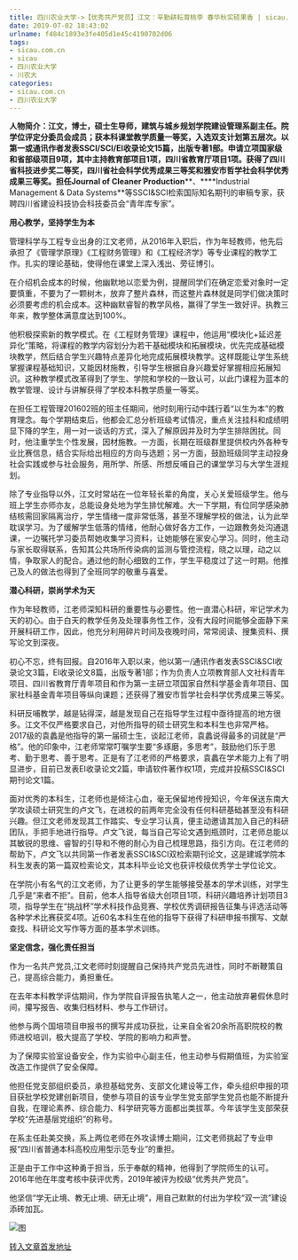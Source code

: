 ```yaml
---
title: 四川农业大学->【优秀共产党员】江文：辛勤耕耘育桃李 春华秋实硕果香 | sicau.com.cn
date: 2019-07-02 18:43:02
urlname: f484c1893e3fe405d1e45c4190702d06
tags: 
- sicau.com.cn
- sicau
- 四川农业大学
- 川农大
categories:
- sicau.com.cn
- 四川农业大学
---
```



**人物简介：**江文，博士，硕士生导师，建筑与城乡规划学院建设管理系副主任。院学位评定分委员会成员；获本科课堂教学质量一等奖，入选双支计划第五层次。以第一或通讯作者发表SSCI/SCI/EI收录论文15篇，出版专著1部。申请立项国家级和省部级项目9项，其中主持教育部项目1项，四川省教育厅项目1项。获得了四川省科技进步奖二等奖，四川省社会科学优秀成果三等奖和雅安市哲学社会科学优秀成果三等奖。担任**Journal of Cleaner Production****、****Industrial Management & Data Systems**等SSCI&SCI检索国际知名期刊的审稿专家，获聘四川省建设科技协会科技委员会“青年库专家”。

**用心教学，坚持学生为本**

管理科学与工程专业出身的江文老师，从2016年入职后，作为年轻教师，他先后承担了《管理学原理》《工程财务管理》和《工程经济学》等专业课程的教学工作。扎实的理论基础，使得他在课堂上深入浅出、旁征博引。

在介绍机会成本的时候，他幽默地以恋爱为例，提醒同学们在确定恋爱对象时一定要慎重，不要为了一颗树木，放弃了整片森林，而这整片森林就是同学们做决策时必须要考虑的机会成本。这种幽默睿智的教学风格，赢得了学生一致好评。执教三年来，教学整体满意度达到100%。

他积极探索新的教学模式。在《工程财务管理》课程中，他运用“模块化+延迟差异化”策略，将课程的教学内容划分为若干基础模块和拓展模块，优先完成基础模块教学，然后结合学生兴趣特点差异化地完成拓展模块教学。这样既能让学生系统掌握课程基础知识，又能因材施教，引导学生根据自身兴趣爱好掌握相应拓展知识。这种教学模式改革得到了学生、学院和学校的一致认可，以此门课程为蓝本的教学管理、设计与讲解获得了学校本科教学质量一等奖。

在担任工程管理201602班的班主任期间，他时刻用行动中践行着“以生为本”的教育理念。每个学期结束后，他都会汇总分析班级考试情况，重点关注挂科和成绩明显下降的学生，用一对一谈话的方式，深入了解原因并及时为学生排除困扰。同时，他注重学生个性发展，因材施教。一方面，长期在班级群里提供校内外各种专业比赛信息，结合实际给出相应的方向与选题；另一方面，鼓励班级同学主动投身社会实践或参与社会服务，用所学、所感、所想反哺自己的课堂学习与大学生涯规划。

除了专业指导以外，江文时常站在一位年轻长辈的角度，关心关爱班级学生。他与班上学生亦师亦友，总能设身处地为学生排忧解难。大一下学期，有位同学感染肺结核需回家隔离治疗，学生情绪一度非常低落，甚至不理解学校的做法，认为此举耽误学习。为了缓解学生低落的情绪，他耐心做好各方工作，一边跟教务处沟通退课，一边嘱托学习委员帮她收集学习资料，让她能够在家安心学习。同时，他主动与家长取得联系，告知其公共场所传染病的监测与管控流程，晓之以理，动之以情，争取家人的配合。通过他的耐心细致的工作，学生平稳度过了这一时期。他推己及人的做法也得到了全班同学的敬重与喜爱。

**潜心科研，崇尚学术为天**

作为年轻教师，江老师深知科研的重要性与必要性。他一直潜心科研，牢记学术为天的初心。由于白天的教学任务及处理事务性工作，没有大段时间能够全面静下来开展科研工作，因此，他充分利用碎片时间及夜晚时间，常常阅读、搜集资料、撰写论文到深夜。

初心不忘，终有回报。自2016年入职以来，他以第一/通讯作者发表SSCI&SCI收录论文3篇，EI收录论文8篇，出版专著1部；作为负责人立项教育部人文社科青年项目、四川省教育厅青年项目和作为第一主研立项国家自然科学基金青年项目、国家社科基金青年项目等纵向课题；还获得了雅安市哲学社会科学优秀成果三等奖。

科研反哺教学，越是钻得深，越是发现自己在指导学生过程中亟待提高的地方很多。江文不仅严格要求自己，对他所指导的硕士研究生和本科生也非常严格。2017级的袁蠡是他指导的第一届硕士生，谈起江老师，袁蠡说得最多的词就是“严格”。他的印象中，江老师常常叮嘱学生要“多琢磨，多思考”，鼓励他们乐于思考、勤于思考、善于思考。正是有了江老师的严格要求，袁蠡在学术能力上有了明显进步，目前已发表EI收录论文2篇，申请软件著作权1项，完成并投稿SSCI&SCI期刊论文1篇。

面对优秀的本科生，江老师也是倾注心血，毫无保留地传授知识，今年保送东南大学攻读硕士研究生的卢文飞，在进校的前两年完全没有任何科研基础甚至没有科研兴趣。但江文老师发现其工作踏实、专业学习认真，便主动邀请其加入自己的科研团队，手把手地进行指导。卢文飞说，每当自己写论文遇到瓶颈时，江老师总能以其敏锐的思维、睿智的引导和不倦的耐心为自己梳理思路，指引方向。在江老师的帮助下，卢文飞以共同第一作者发表SSCI&SCI双检索期刊论文，这是建城学院本科生发表的第一篇双检索论文，其本科毕业论文也获评校级优秀学士学位论文。

在学院小有名气的江文老师，为了让更多的学生能够接受基本的学术训练，对学生几乎是“来者不拒”。目前，他本人指导省级大创项目1项，科研兴趣培养计划项目3项，指导学生在“挑战杯”学术科技作品竞赛、学校优秀调研报告征集与评选活动等各种学术比赛获奖4项。近60名本科生在他的指导下获得了科研申报书撰写、文献查找、科研论文写作等方面的基本学术训练。

**坚定信念，强化责任担当**

作为一名共产党员,江文老师时刻提醒自己保持共产党员先进性，同时不断鞭策自己，提高综合能力，勇担重任。

在去年本科教学评估期间，作为学院自评报告执笔人之一，他主动放弃暑假休息时间，攥写报告、收集归档材料、参与工作研讨。

他参与两个国培项目申报书的撰写并成功获批，让来自全省20余所高职院校的教师进校培训，极大提高了学校、学院的影响力和声誉。

为了保障实验室设备安全，作为实验中心副主任，他主动参与假期值班，为实验室改造工作提供了安全保障。

他担任党支部组织委员，承担基础党务、支部文化建设等工作，牵头组织申报的项目获批学校党建创新项目，使参与项目的该专业学生党支部学生党员也能不断提升自我，在理论素养、综合能力、科学研究等方面都出类拔萃。今年该学生支部荣获学校“先进基层党组织”的称号。

在系主任赴美交换，系上两位老师在外攻读博士期间，江文老师挑起了专业申报“四川省普通本科高校应用型示范专业”的重担。

正是由于工作中这种勇于担当，乐于奉献的精神，他得到了学院师生的认可。2016年他在年度考核中获评优秀，2019年被评为校级“优秀共产党员”。

他坚信“学无止境、教无止境、研无止境”，用自己默默的付出为学校“双一流”建设添砖加瓦。



![图](https://news.sicau.edu.cn/__local/4/3D/0A/110E0EB4B827DD7F13CBA17CA0D_3063E7D3_1FA03.jpg)

[转入文章首发地址](https://news.sicau.edu.cn/info/1078/52400.htm)